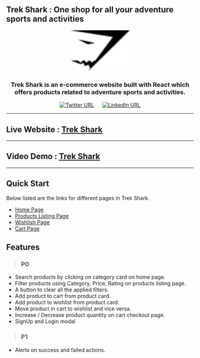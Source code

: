 ## Trek Shark : One shop for all your adventure sports and activities

<div align="center">
  <img alt="trekshark_logo" src="./src/assets/images/logo/logo.svg" height="110px" width="160px" />
  <h3>Trek Shark is an e-commerce website built with React which offers products related to adventure sports and activities.</h3>

[![Twitter URL](https://img.shields.io/twitter/url/https/twitter.com/abhi__tanwar.svg?style=social&label=Follow%20%40abhi__tanwar)](https://twitter.com/abhi__tanwar)
&emsp;
[![LinkedIn URL](https://img.shields.io/badge/LinkedIn-0077B5?style=social&logo=linkedin&logoColor=blue&label=Follow%20%40abhishek)](https://www.linkedin.com/in/abhishek-tanwar-954a6b169/)

</div>

---

## Live Website : [Trek Shark](https://trekshark.netlify.app/)

---

## Video Demo : [Trek Shark](https://trekshark.netlify.app/)

---

## Quick Start

Below listed are the links for different pages in Trek Shark.

- [Home Page](https://trekshark.netlify.app/)
- [Products Listing Page](https://trekshark.netlify.app/products)
- [Wishlish Page](https://trekshark.netlify.app/wishlist)
- [Cart Page](https://trekshark.netlify.app/cart)

## Features

>### P0

- Search products by clicking on category card on home page.
- Filter products using Category, Price, Rating on products listing page.
- A button to clear all the applied filters.
- Add product to cart from product card.
- Add product to wishlist from product card.
- Move product in cart to wishlist and vice versa.
- Increase / Decrease product quantity on cart checkout page.
- SignUp and Login modal

>### P1
- Alerts on success and failed actions.